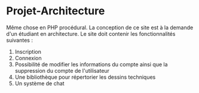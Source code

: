 # Projet-Architecture
Même chose en PHP procédural. La conception de ce site est à la demande d'un étudiant en architecture.
Le site doit contenir les fonctionnalités suivantes :
1. Inscription
2. Connexion
3. Possibilité de modifier les informations du compte ainsi que la suppression du compte de l'utilisateur
4. Une bibliothèque pour répertorier les dessins techniques
5. Un système de chat 
